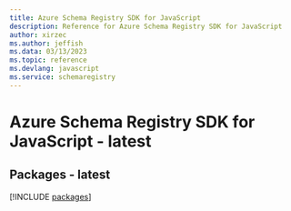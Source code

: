 ```yaml
---
title: Azure Schema Registry SDK for JavaScript
description: Reference for Azure Schema Registry SDK for JavaScript
author: xirzec
ms.author: jeffish
ms.data: 03/13/2023
ms.topic: reference
ms.devlang: javascript
ms.service: schemaregistry
---
```

# Azure Schema Registry SDK for JavaScript - latest
## Packages - latest
[!INCLUDE [packages](schema-registry-index.md)]